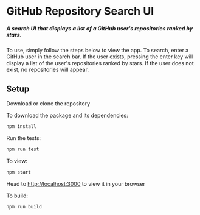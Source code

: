 # GitHub Repository Search UI
##### _A search UI that displays a list of a GitHub user's repositories ranked by stars._

To use, simply follow the steps below to view the app. 
To search, enter a GitHub user in the search bar.
If the user exists, pressing the enter key will display a list of the user's repositories ranked by stars.
If the user does not exist, no repositories will appear.

## Setup
Download or clone the repository

To download the package and its dependencies:
```sh
npm install
```

Run the tests:
```sh
npm run test
```

To view: 
```sh
npm start
```

Head to [http://localhost:3000](http://localhost:3000) to view it in your browser
 
To build:
```sh
npm run build
```